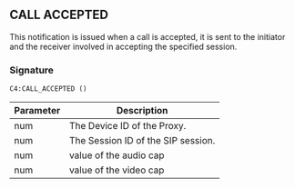 ## CALL ACCEPTED

This notification is issued when a call is accepted, it is sent to the initiator and the receiver involved in accepting the specified session.


### Signature

`C4:CALL_ACCEPTED ()`


| Parameter | Description |
| --- | --- |
| num | The Device ID of the Proxy. |
| num | The Session ID of the SIP session. |
| num | value of the audio cap |
| num | value of the video cap |

